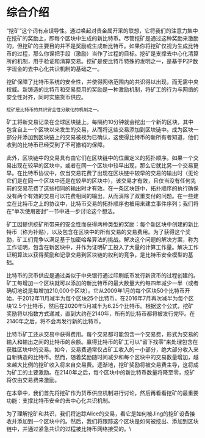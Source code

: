 # 综合介绍

“挖矿”这个词有点误导性。通过唤起对贵金属开采的联想，它将我们的注意力集中在挖矿的奖励上，即每个区块中生成的新比特币。尽管挖矿是通过这种奖励来激励的，但挖矿的主要目的并不是奖励或生成新比特币。如果你将挖矿仅视为生成比特币的过程，那么你误把手段（激励）当作了过程的目标。挖矿是支撑去中心化清算所的机制，用于验证和清算交易。挖矿是使比特币特殊的发明之一，是基于P2P数字现金的去中心化共识机制的基础之一。

挖矿保障了比特币系统的安全性，并使得网络范围内的共识得以出现，而无需中央权威。新铸造的比特币和交易费用的奖励是一种激励机制，将矿工的行为与网络的安全性对齐，同时实施货币供应。

```
挖矿是比特币的共识安全性分散化的机制之一。
```

矿工将新交易记录在全球区块链上。每隔约10分钟就会挖出一个新的区块，其中包含自上一个区块以来发生的交易，从而将这些交易添加到区块链中。成为区块一部分并添加到区块链上的交易被视为已确认，这使得比特币的新所有者知道，他们收到的比特币已经受到了不可撤销的保障。

此外，区块链中的交易具有由它们在区块链中的位置定义的拓扑顺序。如果一个交易出现在较早的区块中，或者在同一个区块中较早出现，那么它就比另一个交易更早。在比特币协议中，仅当交易花费了出现在区块链中较早的交易的输出时（无论它们是在同一个区块中还是在较早的区块中），该交易才有效，且仅当没有任何先前的交易花费了这些相同的输出时才有效。在一条区块链中，拓扑顺序的执行确保没有两个有效的交易可以花费相同的输出，从而消除了双重支付的问题。在一些建立在比特币之上的协议中，比特币交易的拓扑顺序也被用来建立事件序列；我们将在“单次使用密封”一节中进一步讨论这个想法。

矿工因提供挖矿所带来的安全性而获得两种类型的奖励：每个新区块中创建的新比特币（称为补贴），以及包含在区块中的所有交易的交易费用。为了获得这个奖励，矿工们竞争以满足基于加密哈希算法的挑战。解决这个问题的解决方案，称为工作证明，包含在新区块中，并作为证明矿工投入了大量的计算工作量。解决工作证明算法以获得奖励和记录交易到区块链的权利的竞争，是比特币安全模型的基础。

比特币的货币供应是通过类似于中央银行通过印刷纸币发行新货币的过程创建的。矿工每增加一个区块就可以添加的新比特币的最大数量大约每四年减少一半（或者确切地说是每增加210,000个区块）。它从2009年1月的每个区块50个比特币开始，于2012年11月减半为每个区块25个比特币。在2016年7月再次减半为每个区块12.5个比特币，然后在2020年5月减半为6.25个比特币。根据这个公式，挖矿奖励将以指数方式递减，直到大约在2140年，所有的比特币都将被发行完毕。在2140年之后，将不会再发行新的比特币。

比特币矿工还从交易中获得费用。每个交易都可能包含一个交易费，形式为交易的输入和输出之间的比特币的余额。赢得比特币的矿工可以“留下找零”来处理包含在获胜区块中的交易。如今，交易费通常仅占矿工收入的一小部分，绝大部分收入来自新铸造的比特币。然而，随着奖励随时间减少和每个区块中的交易数量增加，越来越大比例的挖矿收入将来自交易费。逐渐地，挖矿奖励将被交易费主导，这将成为矿工的主要激励。在2140年之后，每个区块中的新比特币数量将降至零，挖矿将仅由交易费来激励。

在本章中，我们首先将挖矿作为货币供应机制进行讨论，然后再看看挖矿的最重要功能：支撑比特币安全的去中心化共识机制。

为了理解挖矿和共识，我们将追踪Alice的交易，看它是如何被Jing的挖矿设备接收并添加到一个区块中的。然后，我们将跟踪这个区块是如何被挖出、添加到区块链中，并通过紧急共识的过程被比特币网络接受的。\
